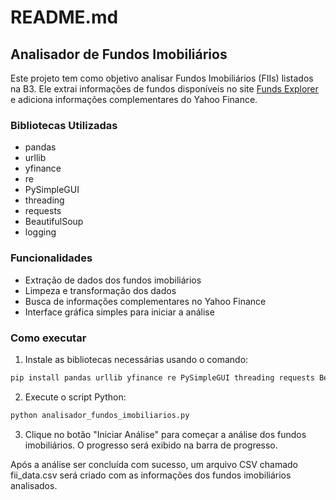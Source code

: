 # README.md

## Analisador de Fundos Imobiliários

Este projeto tem como objetivo analisar Fundos Imobiliários (FIIs) listados na B3. Ele extrai informações de fundos disponíveis no site [Funds Explorer](https://www.fundsexplorer.com.br/ranking) e adiciona informações complementares do Yahoo Finance.

### Bibliotecas Utilizadas

- pandas
- urllib
- yfinance
- re
- PySimpleGUI
- threading
- requests
- BeautifulSoup
- logging

### Funcionalidades

- Extração de dados dos fundos imobiliários
- Limpeza e transformação dos dados
- Busca de informações complementares no Yahoo Finance
- Interface gráfica simples para iniciar a análise

### Como executar

1. Instale as bibliotecas necessárias usando o comando:

```bash
pip install pandas urllib yfinance re PySimpleGUI threading requests BeautifulSoup logging
```

2. Execute o script Python:

```bash
python analisador_fundos_imobiliarios.py
```

3. Clique no botão "Iniciar Análise" para começar a análise dos fundos imobiliários. O progresso será exibido na barra de progresso.

Após a análise ser concluída com sucesso, um arquivo CSV chamado fii_data.csv será criado com as informações dos fundos imobiliários analisados.